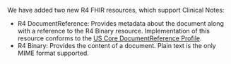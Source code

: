 We have added two new R4 FHIR resources, which support Clinical Notes: 
-  R4 DocumentReference:  Provides metadata about the document along with a reference to the R4 Binary resource.  Implementation of this resource conforms to the [US Core DocumentReference Profile](https://build.fhir.org/ig/HL7/US-Core/StructureDefinition-us-core-documentreference.html).
-  R4 Binary: Provides the content of a document.  Plain text is the only MIME format supported.
